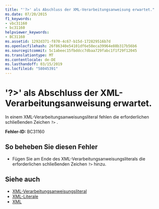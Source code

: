 ```yaml
---
title: "'?>' als Abschluss der XML-Verarbeitungsanweisung erwartet."
ms.date: 07/20/2015
f1_keywords:
- vbc31160
- bc31160
helpviewer_keywords:
- BC31160
ms.assetid: 1292d371-f870-4c67-b15d-172829516b7d
ms.openlocfilehash: 26f86340e54101df6e58eca39964e88b317b56b6
ms.sourcegitcommit: 5c1abeec15fbddcc7dbaa729fabc1f1f29f12045
ms.translationtype: MT
ms.contentlocale: de-DE
ms.lasthandoff: 03/15/2019
ms.locfileid: "58045391"
---
```

# <a name="expected-closing--for-xml-processor-instruction"></a>'?>' als Abschluss der XML-Verarbeitungsanweisung erwartet.
In einem XML-Verarbeitungsanweisungsliteral fehlen die erforderlichen schließenden Zeichen `?>` .  
  
 **Fehler-ID:** BC31160  
  
## <a name="to-correct-this-error"></a>So beheben Sie diesen Fehler  
  
-   Fügen Sie am Ende des XML-Verarbeitungsanweisungsliterals die erforderlichen schließenden Zeichen `?>` hinzu.  
  
## <a name="see-also"></a>Siehe auch

- [XML-Verarbeitungsanweisungsliteral](../../visual-basic/language-reference/xml-literals/xml-processing-instruction-literal.md)
- [XML-Literale](../../visual-basic/language-reference/xml-literals/index.md)
- [XML](../../visual-basic/programming-guide/language-features/xml/index.md)
